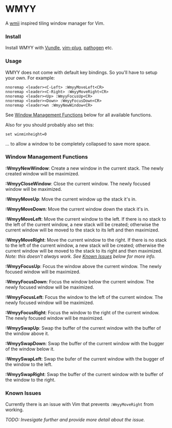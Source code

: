 # WMYY

A [wmii](http://en.wikipedia.org/wiki/Wmii) inspired tiling window manager for Vim.

### Install

Install WMYY with [Vundle](https://github.com/gmarik/Vundle.vim),
[vim-plug](https://github.com/junegunn/vim-plug),
[pathogen](https://github.com/tpope/vim-pathogen) etc.

### Usage

WMYY does not come with default key bindings. So you'll have to setup your own. For example:

```
nnoremap <leader><C-Left> :WmyyMoveLeft<CR>
nnoremap <leader><C-Right> :WmyyMoveRight<CR>
nnoremap <leader><Up> :WmyyFocusUp<CR>
nnoremap <leader><Down> :WmyyFocusDown<CR>
nnoremap <leader>wn :WmyyNewWindow<CR>
```

See [Window Management Functions](#window-management-functions) below for all available functions.

Also for you should probably also set this:

```
set winminheight=0
```

... to allow a window to be completely collapsed to save more space.

### Window Management Functions

**:WmyyNewWindow**: Create a new window in the current stack. The newly created window will be
maximized.

**:WmyyCloseWindow**: Close the current window. The newly focused window will be maximized.

**:WmyyMoveUp**: Move the current window up the stack it's in.

**:WmyyMoveDown**: Move the current window down the stack it's in.

**:WmyyMoveLeft**: Move the current window to the left. If there is no stack to the left of the
current window, a new stack will be created; otherwise the current window will be moved to the
stack to its left and then maximized.

**:WmyyMoveRight**: Move the current window to the right. If there is no stack to the left of the
current window, a new stack will be created; otherwise the current window will be moved to the
stack to its right and then maximized. *Note: this doesn't always work. See
[Known Issues](#known-issues) below for more info.*

**:WmyyFocusUp**: Focus the window above the current window. The newly focused window will be
maximized.

**:WmyyFocusDown**: Focus the window below the current window. The newly focused window will be
maximized.

**:WmyyFocusLeft**: Focus the window to the left of the current window. The newly focused window
will be maximized.

**:WmyyFocusRight**: Focus the window to the right of the current window. The newly focused window
will be maximized.

**:WmyySwapUp**: Swap the buffer of the current window with the buffer of the window above it.

**:WmyySwapDown**: Swap the buffer of the current window with the bugger of the window below it.

**:WmyySwapLeft**: Swap the bufer of the current window with the bugger of the window to the left.

**:WmyySwapRight**: Swap the buffer of the current window with te buffer of the window to the
right.

### Known Issues

Currently there is an issue with Vim that prevents `:WmyyMoveRight` from working.

*TODO: Invesigate further and provide more detail about the issue.*

